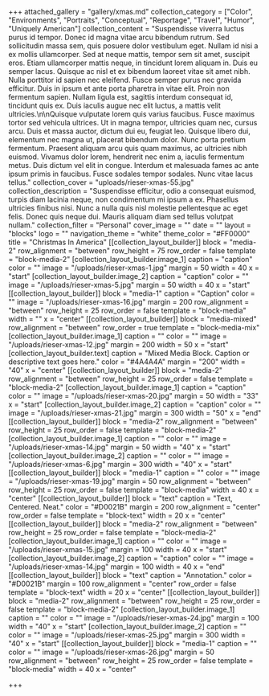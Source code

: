 +++
attached_gallery = "gallery/xmas.md"
collection_category = ["Color", "Environments", "Portraits", "Conceptual", "Reportage", "Travel", "Humor", "Uniquely American"]
collection_content = "Suspendisse viverra luctus purus id tempor. Donec id magna vitae arcu bibendum rutrum. Sed sollicitudin massa sem, quis posuere dolor vestibulum eget. Nullam id nisi a ex mollis ullamcorper. Sed at neque mattis, tempor sem sit amet, suscipit eros. Etiam ullamcorper mattis neque, in tincidunt lorem aliquam in. Duis eu semper lacus. Quisque ac nisl et ex bibendum laoreet vitae sit amet nibh. Nulla porttitor id sapien nec eleifend. Fusce semper purus nec gravida efficitur. Duis in ipsum et ante porta pharetra in vitae elit. Proin non fermentum sapien. Nullam ligula est, sagittis interdum consequat id, tincidunt quis ex. Duis iaculis augue nec elit luctus, a mattis velit ultricies.\n\nQuisque vulputate lorem quis varius faucibus. Fusce maximus tortor sed vehicula ultrices. Ut in magna tempor, ultricies quam nec, cursus arcu. Duis et massa auctor, dictum dui eu, feugiat leo. Quisque libero dui, elementum nec magna ut, placerat bibendum dolor. Nunc porta pretium fermentum. Praesent aliquam arcu quis quam maximus, ac ultricies nibh euismod. Vivamus dolor lorem, hendrerit nec enim a, iaculis fermentum metus. Duis dictum vel elit in congue. Interdum et malesuada fames ac ante ipsum primis in faucibus. Fusce sodales tempor sodales. Nunc vitae lacus tellus."
collection_cover = "uploads/rieser-xmas-55.jpg"
collection_description = "Suspendisse efficitur, odio a consequat euismod, turpis diam lacinia neque, non condimentum mi ipsum a ex. Phasellus ultricies finibus nisi. Nunc a nulla quis nisl molestie pellentesque ac eget felis. Donec quis neque dui. Mauris aliquam diam sed tellus volutpat nullam."
collection_filter = "Personal"
cover_image = ""
date = ""
layout = "blocks"
logo = ""
navigation_theme = "white"
theme_color = "#FF0000"
title = "Christmas In America"
[[collection_layout_builder]]
block = "media-2"
row_alignment = "between"
row_height = 75
row_order = false
template = "block-media-2"
[collection_layout_builder.image_1]
caption = "caption"
color = ""
image = "/uploads/rieser-xmas-1.jpg"
margin = 50
width = 40
x = "start"
[collection_layout_builder.image_2]
caption = "caption"
color = ""
image = "/uploads/rieser-xmas-5.jpg"
margin = 50
width = 40
x = "start"
[[collection_layout_builder]]
block = "media-1"
caption = "Caption"
color = ""
image = "/uploads/rieser-xmas-16.jpg"
margin = 200
row_alignment = "between"
row_height = 25
row_order = false
template = "block-media"
width = ""
x = "center"
[[collection_layout_builder]]
block = "media-mixed"
row_alignment = "between"
row_order = true
template = "block-media-mix"
[collection_layout_builder.image_1]
caption = ""
color = ""
image = "/uploads/rieser-xmas-12.jpg"
margin = 200
width = 50
x = "start"
[collection_layout_builder.text]
caption = "Mixed Media Block. Caption or descriptive text goes here."
color = "#4A4A4A"
margin = "200"
width = "40"
x = "center"
[[collection_layout_builder]]
block = "media-2"
row_alignment = "between"
row_height = 25
row_order = false
template = "block-media-2"
[collection_layout_builder.image_1]
caption = "caption"
color = ""
image = "/uploads/rieser-xmas-20.jpg"
margin = 50
width = "33"
x = "start"
[collection_layout_builder.image_2]
caption = "caption"
color = ""
image = "/uploads/rieser-xmas-21.jpg"
margin = 300
width = "50"
x = "end"
[[collection_layout_builder]]
block = "media-2"
row_alignment = "between"
row_height = 25
row_order = false
template = "block-media-2"
[collection_layout_builder.image_1]
caption = ""
color = ""
image = "/uploads/rieser-xmas-14.jpg"
margin = 50
width = "40"
x = "start"
[collection_layout_builder.image_2]
caption = ""
color = ""
image = "/uploads/rieser-xmas-6.jpg"
margin = 300
width = "40"
x = "start"
[[collection_layout_builder]]
block = "media-1"
caption = ""
color = ""
image = "/uploads/rieser-xmas-19.jpg"
margin = 50
row_alignment = "between"
row_height = 25
row_order = false
template = "block-media"
width = 40
x = "center"
[[collection_layout_builder]]
block = "text"
caption = "Text, Centered. Neat."
color = "#D0021B"
margin = 200
row_alignment = "center"
row_order = false
template = "block-text"
width = 20
x = "center"
[[collection_layout_builder]]
block = "media-2"
row_alignment = "between"
row_height = 25
row_order = false
template = "block-media-2"
[collection_layout_builder.image_1]
caption = ""
color = ""
image = "/uploads/rieser-xmas-15.jpg"
margin = 100
width = 40
x = "start"
[collection_layout_builder.image_2]
caption = "caption"
color = ""
image = "/uploads/rieser-xmas-14.jpg"
margin = 100
width = 40
x = "end"
[[collection_layout_builder]]
block = "text"
caption = "Annotation."
color = "#D0021B"
margin = 100
row_alignment = "center"
row_order = false
template = "block-text"
width = 20
x = "center"
[[collection_layout_builder]]
block = "media-2"
row_alignment = "between"
row_height = 25
row_order = false
template = "block-media-2"
[collection_layout_builder.image_1]
caption = ""
color = ""
image = "/uploads/rieser-xmas-24.jpg"
margin = 100
width = "40"
x = "start"
[collection_layout_builder.image_2]
caption = ""
color = ""
image = "/uploads/rieser-xmas-25.jpg"
margin = 300
width = "40"
x = "start"
[[collection_layout_builder]]
block = "media-1"
caption = ""
color = ""
image = "/uploads/rieser-xmas-26.jpg"
margin = 50
row_alignment = "between"
row_height = 25
row_order = false
template = "block-media"
width = 40
x = "center"

+++
